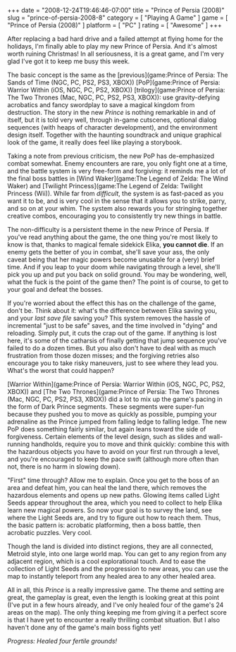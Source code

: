 +++
date = "2008-12-24T19:46:46-07:00"
title = "Prince of Persia (2008)"
slug = "prince-of-persia-2008-8"
category = [ "Playing A Game" ]
game = [ "Prince of Persia (2008)" ]
platform = [ "PC" ]
rating = [ "Awesome" ]
+++

After replacing a bad hard drive and a failed attempt at flying home for the holidays, I'm finally able to play my new Prince of Persia.  And it's almost worth ruining Christmas!  In all seriousness, it is a great game, and I'm very glad I've got it to keep me busy this week.

The basic concept is the same as the [previous](game:Prince of Persia: The Sands of Time (NGC, PC, PS2, PS3, XBOX)) [PoP](game:Prince of Persia: Warrior Within (iOS, NGC, PC, PS2, XBOX)) [trilogy](game:Prince of Persia: The Two Thrones (Mac, NGC, PC, PS2, PS3, XBOX)): use gravity-defying acrobatics and fancy swordplay to save a magical kingdom from destruction.  The story in the new <i>Prince</i> is nothing remarkable in and of itself, but it is told very well, through in-game cutscenes, optional dialog sequences (with heaps of character development), and the environment design itself.  Together with the haunting soundtrack and unique graphical look of the game, it really does feel like playing a storybook.

Taking a note from previous criticism, the new PoP has de-emphasized combat somewhat.  Enemy encounters are rare, you only fight one at a time, and the battle system is very free-form and forgiving: it reminds me a lot of the final boss battles in [Wind Waker](game:The Legend of Zelda: The Wind Waker) and [Twilight Princess](game:The Legend of Zelda: Twilight Princess (Wii)).  While far from <i>difficult</i>, the system is as fast-paced as you want it to be, and is very cool in the sense that it allows you to strike, parry, and so on at your whim.  The system also rewards you for stringing together creative combos, encouraging you to consistently try new things in battle.

The non-difficulty is a persistent theme in the new Prince of Persia.  If you've read anything about the game, the one thing you're most likely to know is that, thanks to magical female sidekick Elika, <b>you cannot die</b>.  If an enemy gets the better of you in combat, she'll save your ass, the only caveat being that her magic powers become unusable for a (very) brief time.  And if you leap to your doom while navigating through a level, she'll pick you up and put you back on solid ground.  You may be wondering, well, what the fuck is the point of the game then?  The point is of course, to get to your goal and defeat the bosses.

If you're worried about the effect this has on the challenge of the game, don't be.  Think about it: what's the difference between Elika saving you, and your <i>last save file</i> saving you?  This system removes the hassle of incremental "just to be safe" saves, and the time involved in "dying" and reloading.  Simply put, it cuts the crap out of the game.  If anything is lost here, it's some of the catharsis of finally getting that jump sequence you've failed to do a dozen times.  But you also don't have to deal with as much frustration from those dozen misses; and the forgiving retries also encourage you to take risky maneuvers, just to see where they lead you.  What's the worst that could happen?

[Warrior Within](game:Prince of Persia: Warrior Within (iOS, NGC, PC, PS2, XBOX)) and [The Two Thrones](game:Prince of Persia: The Two Thrones (Mac, NGC, PC, PS2, PS3, XBOX)) did a lot to mix up the game's pacing in the form of Dark Prince segments.  These segments were super-fun because they pushed you to move as quickly as possible, pumping your adrenaline as the Prince jumped from falling ledge to falling ledge.  The new PoP does something fairly similar, but again leans toward the side of forgiveness.  Certain elements of the level design, such as slides and wall-running handholds, require you to move and think quickly: combine this with the hazardous objects you have to avoid on your first run through a level, and you're encouraged to keep the pace swift (although more often than not, there is no harm in slowing down).

"First" time through?  Allow me to explain.  Once you get to the boss of an area and defeat him, you can heal the land there, which removes the hazardous elements and opens up new paths.  Glowing items called Light Seeds appear throughout the area, which you need to collect to help Elika learn new magical powers.  So now your goal is to survey the land, see where the Light Seeds are, and try to figure out how to reach them.  Thus, the basic pattern is: acrobatic platforming, then a boss battle, then acrobatic puzzles.  Very cool.

Though the land is divided into distinct regions, they are all connected, Metroid style, into one large world map.  You can get to any region from any adjacent region, which is a cool explorational touch.  And to ease the collection of Light Seeds and the progression to new areas, you can use the map to instantly teleport from any healed area to any other healed area.

All in all, this <i>Prince</i> is a really impressive game.  The theme and setting are great, the gameplay is great, even the length is looking great at this point (I've put in a few hours already, and I've only healed four of the game's 24 areas on the map).  The only thing keeping me from giving it a perfect score is that I have yet to encounter a really thrilling combat situation.  But I also haven't done any of the game's main boss fights yet!

<i>Progress: Healed four fertile grounds!</i>
